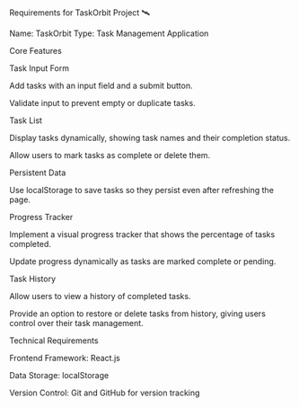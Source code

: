 Requirements for TaskOrbit Project 🛰️

Name: TaskOrbit
Type: Task Management Application

Core Features

Task Input Form

Add tasks with an input field and a submit button.

Validate input to prevent empty or duplicate tasks.

Task List

Display tasks dynamically, showing task names and their completion status.

Allow users to mark tasks as complete or delete them.

Persistent Data

Use localStorage to save tasks so they persist even after refreshing the page.

Progress Tracker

Implement a visual progress tracker that shows the percentage of tasks completed.

Update progress dynamically as tasks are marked complete or pending.

Task History

Allow users to view a history of completed tasks.

Provide an option to restore or delete tasks from history, giving users control over their task management.

Technical Requirements

Frontend Framework: React.js

Data Storage: localStorage

Version Control: Git and GitHub for version tracking
